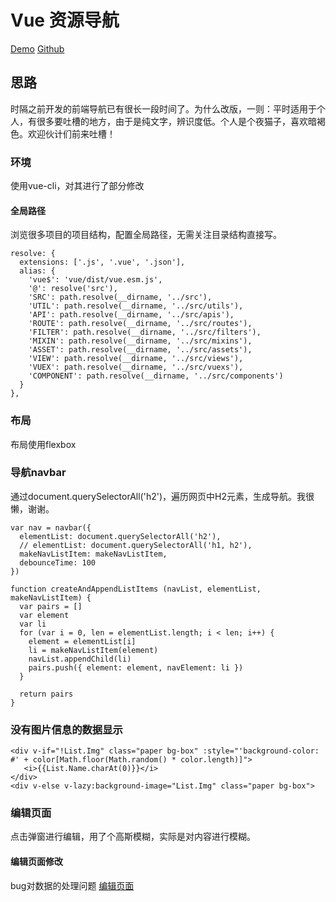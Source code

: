 # Vue 资源导航

[Demo](http://www.fangchengjin.cn/nav)
[Github](https://github.com/ChangingFond/nav-collection)

## 思路
时隔之前开发的前端导航已有很长一段时间了。为什么改版，一则：平时适用于个人，有很多要吐槽的地方，由于是纯文字，辨识度低。个人是个夜猫子，喜欢暗褐色。欢迎伙计们前来吐槽！
### 环境
使用vue-cli，对其进行了部分修改
#### 全局路径
浏览很多项目的项目结构，配置全局路径，无需关注目录结构直接写。
```
resolve: {
  extensions: ['.js', '.vue', '.json'],
  alias: {
    'vue$': 'vue/dist/vue.esm.js',
    '@': resolve('src'),
    'SRC': path.resolve(__dirname, '../src'),
    'UTIL': path.resolve(__dirname, '../src/utils'),
    'API': path.resolve(__dirname, '../src/apis'),
    'ROUTE': path.resolve(__dirname, '../src/routes'),
    'FILTER': path.resolve(__dirname, '../src/filters'),
    'MIXIN': path.resolve(__dirname, '../src/mixins'),
    'ASSET': path.resolve(__dirname, '../src/assets'),
    'VIEW': path.resolve(__dirname, '../src/views'),
    'VUEX': path.resolve(__dirname, '../src/vuexs'),
    'COMPONENT': path.resolve(__dirname, '../src/components')
  }
},
```
### 布局
布局使用flexbox

### 导航navbar

通过document.querySelectorAll('h2')，遍历网页中H2元素，生成导航。我很懒，谢谢。
```
var nav = navbar({
  elementList: document.querySelectorAll('h2'),
  // elementList: document.querySelectorAll('h1, h2'),
  makeNavListItem: makeNavListItem,
  debounceTime: 100
})
```

```
function createAndAppendListItems (navList, elementList, makeNavListItem) {
  var pairs = []
  var element
  var li
  for (var i = 0, len = elementList.length; i < len; i++) {
    element = elementList[i]
    li = makeNavListItem(element)
    navList.appendChild(li)
    pairs.push({ element: element, navElement: li })
  }

  return pairs
}
```

### 没有图片信息的数据显示
```
<div v-if="!List.Img" class="paper bg-box" :style="'background-color: #' + color[Math.floor(Math.random() * color.length)]">
   <i>{{List.Name.charAt(0)}}</i>
</div>
<div v-else v-lazy:background-image="List.Img" class="paper bg-box">
```

### 编辑页面
点击弹窗进行编辑，用了个高斯模糊，实际是对内容进行模糊。

#### 编辑页面修改
bug对数据的处理问题
[编辑页面](http://www.fangchengjin.cn/nav/#/Index?type=copy )
